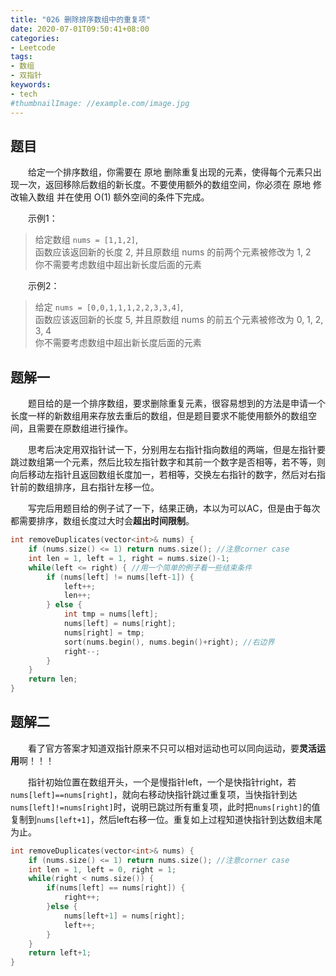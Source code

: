 ```yaml
---
title: "026 删除排序数组中的重复项"
date: 2020-07-01T09:50:41+08:00
categories:
- Leetcode
tags:
- 数组
- 双指针
keywords:
- tech
#thumbnailImage: //example.com/image.jpg
---
```


<!--more-->
## 题目
　　给定一个排序数组，你需要在 原地 删除重复出现的元素，使得每个元素只出现一次，返回移除后数组的新长度。不要使用额外的数组空间，你必须在 原地 修改输入数组 并在使用 O(1) 额外空间的条件下完成。

　　示例1：
> 给定数组 `nums = [1,1,2]`,  
> 函数应该返回新的长度 2, 并且原数组 nums 的前两个元素被修改为 1, 2  
> 你不需要考虑数组中超出新长度后面的元素

　　示例2：
> 给定 `nums = [0,0,1,1,1,2,2,3,3,4]`,  
> 函数应该返回新的长度 5, 并且原数组 nums 的前五个元素被修改为 0, 1, 2, 3, 4  
> 你不需要考虑数组中超出新长度后面的元素

## 题解一
　　题目给的是一个排序数组，要求删除重复元素，很容易想到的方法是申请一个长度一样的新数组用来存放去重后的数组，但是题目要求不能使用额外的数组空间，且需要在原数组进行操作。

　　思考后决定用双指针试一下，分别用左右指针指向数组的两端，但是左指针要跳过数组第一个元素，然后比较左指针数字和其前一个数字是否相等，若不等，则向后移动左指针且返回数组长度加一，若相等，交换左右指针的数字，然后对右指针前的数组排序，且右指针左移一位。

　　写完后用题目给的例子试了一下，结果正确，本以为可以AC，但是由于每次都需要排序，数组长度过大时会**超出时间限制**。

```cpp
int removeDuplicates(vector<int>& nums) {
    if (nums.size() <= 1) return nums.size(); //注意corner case
    int len = 1, left = 1, right = nums.size()-1;
    while(left <= right) { //用一个简单的例子看一些结束条件
        if (nums[left] != nums[left-1]) {
            left++;
            len++;
        } else {
            int tmp = nums[left];
            nums[left] = nums[right];
            nums[right] = tmp;
            sort(nums.begin(), nums.begin()+right); //右边界
            right--;
        }
    }
    return len;
}
```

## 题解二
　　看了官方答案才知道双指针原来不只可以相对运动也可以同向运动，要**灵活运用**啊！！！

　　指针初始位置在数组开头，一个是慢指针left，一个是快指针right，若`nums[left]==nums[right]`，就向右移动快指针跳过重复项，当快指针到达`nums[left]!=nums[right]`时，说明已跳过所有重复项，此时把`nums[right]`的值复制到`nums[left+1]`，然后left右移一位。重复如上过程知道快指针到达数组末尾为止。

```cpp
int removeDuplicates(vector<int>& nums) {
    if (nums.size() <= 1) return nums.size(); //注意corner case
    int len = 1, left = 0, right = 1;
    while(right < nums.size()) {
        if(nums[left] == nums[right]) {
            right++;
        }else {
            nums[left+1] = nums[right];
            left++;
        }
    }
    return left+1;
}
```
